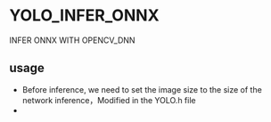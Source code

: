 # YOLO_INFER_ONNX
INFER ONNX WITH OPENCV_DNN

## usage
- Before inference, we need to set the image size to the size of the network inference，Modified in the YOLO.h file
- 
